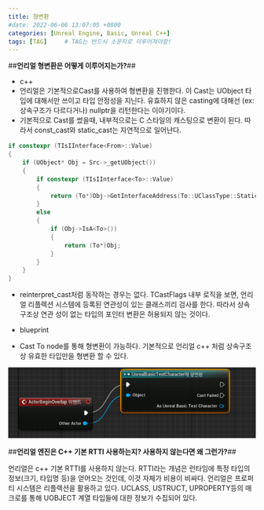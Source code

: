 ```yaml
---
title: 형변환
#date: 2022-06-06 13:07:05 +0800
categories: [Unreal Engine, Basic, Unreal C++]
tags: [TAG]		# TAG는 반드시 소문자로 이루어져야함!
---
```


##**언리얼 형변환은 어떻게 이루어지는가?**##

* c++
 * 언리얼은 기본적으로Cast<T>를 사용하여 형변환을 진행한다. 이 Cast는 UObject 타입에 대해서만 쓰이고 타입 안정성을 지닌다. 유효하지 않은 casting에 대해선 (ex:상속구조가 다르다거나) nullptr을 리턴한다는 이야기이다.
 * 기본적으로 Cast를 썼을때, 내부적으로는 C 스타일의 캐스팅으로 변환이 된다. 따라서 const_cast와 static_cast는 자연적으로 일어난다.

```c++
if constexpr (TIsIInterface<From>::Value)
{
	if (UObject* Obj = Src->_getUObject())
	{
		if constexpr (TIsIInterface<To>::Value)
		{
			return (To*)Obj->GetInterfaceAddress(To::UClassType::StaticClass());
		}
		else
		{
			if (Obj->IsA<To>())
			{
				return (To*)Obj;
			}
		}
	}
}
```
 * reinterpret_cast처럼 동작하는 경우는 없다. TCastFlags 내부 로직을 보면, 언리얼 리플렉션 시스템에 등록된 연관성이 있는 클래스끼리 검사를 한다. 따라서 상속 구조상 연관 성이 없는 타입의 포인터 변환은 허용되지 않는 것이다.

* blueprint
 * Cast To node를 통해 형변환이 가능하다. 기본적으로 언리얼 c++ 처럼 상속구조상 유효한 타입만을 형변환 할 수 있다.

  ![BP_EventGraph](/assets/img/bp_eventGraph_for_Cast.png)

##**언리얼 엔진은 C++ 기본 RTTI 사용하는지? 사용하지 않는다면 왜 그런가?**##

언리얼은 c++ 기본 RTTI를 사용하지 않는다. RTTI라는 개념은 런타임에 특정 타입의 정보(크기, 타입명 등)을 얻어오는 것인데, 이것 자체가 비용이 비싸다. 언리얼은 프로퍼티 시스템은 리플렉션을 활용하고 있다. 
UCLASS, USTRUCT, UPROPERTY등의 매크로를 통해 UOBJECT 계열 타입들에 대한 정보가 수집되어 있다. 